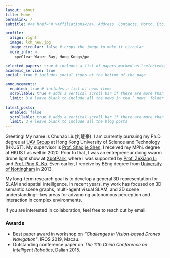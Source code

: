 ```yaml
---
layout: about
title: Home
permalink: /
subtitle: #<a href='#'>Affiliations</a>. Address. Contacts. Motto. Etc.

profile:
  align: right
  image: lch_new.jpg
  image_circular: false # crops the image to make it circular
  more_info: >
    <p>Clear Water Bay, Hong Kong</p>

selected_papers: true # includes a list of papers marked as "selected={true}"
academic_service: true
social: true # includes social icons at the bottom of the page

announcements:
  enabled: true # includes a list of news items
  scrollable: true # adds a vertical scroll bar if there are more than 3 news items
  limit: 3 # leave blank to include all the news in the `_news` folder

latest_posts:
  enabled: false
  scrollable: true # adds a vertical scroll bar if there are more than 3 new posts items
  limit: 3 # leave blank to include all the blog posts
---
```


Greeting! My name is Chuhao Liu(刘楚豪). I am currently pursuing my Ph.D. degree at [UAV Group](https://uav.hkust.edu.hk) at Hong Kong University of Science and Technology (HKUST). My supervisor is [Prof. Shaojie Shen](https://uav.hkust.edu.hk/group/). I received my MPhi. degree at HKUST as well in 2020. Prior to that, I was an entrepreneur doing swarm drone light show at [XbotPark](wwww.xbotpark.com), where I was supported by [Prof. ZeXiang Li](https://seng.hkust.edu.hk/about/people/faculty/zexiang-li) and [Prof. Ping K. Ko](https://ece.hkust.edu.hk/pingko). Even earlier, I receive by BEng degree from [University of Nottingham](https://www.nottingham.ac.uk) in 2013.

My long-term research goal is to develop a general 3D representation for SLAM and spatial intelligence. In recent years, my work has focused on 3D semantic scene graphs, multi-agent visual SLAM, and 3D scene understanding—key areas for advancing autonomous perception and interaction in complex environments.

If you are interested in collaboration, feel free to reach out by email.

### Awards
- Best paper award in workshop on *“Challenges in Vision-based Drones Navigation"*, IROS 2019, Macau. 
- Outstanding conference paper on *The 11th China Conference on Intelligent Robotics*, Dalian 2015. 

<!-- ### Academic Services
- Teaching assistant for IIMP6050 obotics System Design (Instructor: [Prof. Shaojie Shen](https://ece.hkust.edu.hk/eeshaojie)), HKUST.
- Teaching assistant for COMP3120 Computer Communication Networks (Instructor: [Prof. Chin-Tau LEA](https://seng.hkust.edu.hk/about/people/faculty/chin-tau-lea)), HKUST.
- Reviewer for IEEE RA-L x4, ICRA x2, and IROS x8. -->
